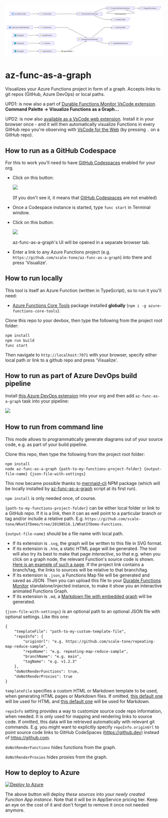 ![logo](https://raw.githubusercontent.com/scale-tone/az-func-as-a-graph/master/screenshot1.png)
# az-func-as-a-graph

Visualizes your Azure Functions project in form of a graph. Accepts links to git repos (GitHub, Azure DevOps) or local paths.

UPD1: is now also a part of [Durable Functions Monitor VsCode extension](https://marketplace.visualstudio.com/items?itemName=DurableFunctionsMonitor.durablefunctionsmonitor).
**Command Palette -> Visualize Functions as a Graph...**

UPD2: is now also [available as a VsCode web extension](https://marketplace.visualstudio.com/items?itemName=DurableFunctionsMonitor.az-func-as-a-graph). Install it in your browser once - and it will then automatically visualize Functions in every GitHub repo you're observing with [VsCode for the Web](https://code.visualstudio.com/docs/editor/vscode-web) (by pressing `.` on a GitHub repo).

## How to run as a GitHub Codespace

For this to work you'll need to have [GitHub Codespaces](https://github.com/features/codespaces) enabled for your org.

* Click on this button:

  <img src="https://user-images.githubusercontent.com/5447190/185810992-a8b131fa-0d50-4adf-bc80-426b33ef8cdd.png" width="500px"/>

    (If you don't see it, it means that [GitHub Codespaces](https://github.com/features/codespaces) are not enabled)

* Once a Codespace instance is started, type `func start` in Terminal window.
* Click on this button:

  <img src="https://user-images.githubusercontent.com/5447190/185811296-383cd0e7-bdec-4886-bac6-3c048c9095da.png" width="300px"/>

    az-func-as-a-graph's UI will be opened in a separate browser tab. 

* Enter a link to any Azure Functions project (e.g. `https://github.com/scale-tone/az-func-as-a-graph`) into there and press 'Visualize'.

## How to run locally

This tool is itself an Azure Function (written in TypeScript), so to run it you'll need:
- [Azure Functions Core Tools](https://github.com/Azure/azure-functions-core-tools#installing) package installed **globally** (`npm i -g azure-functions-core-tools`).

Clone this repo to your devbox, then type the following from the project root folder:
```
npm install
npm run build
func start
```

Then navigate to `http://localhost:7071` with your browser, specify either local path or link to a github repo and press 'Visualize'.

## How to run as part of Azure DevOps build pipeline

Install [this Azure DevOps extension](https://marketplace.visualstudio.com/items?itemName=DurableFunctionsMonitor.az-func-as-a-graph-do-extension) into your org and then add `az-func-as-a-graph` task into your pipeline:

<img src="https://user-images.githubusercontent.com/5447190/126083277-89e4e9d2-6b13-4d2c-af4c-e2a0a12932c0.png" width="500px"/>

## How to run from command line

This mode allows to programmatically generate diagrams out of your source code, e.g. as part of your build pipeline.

Clone this repo, then type the following from the project root folder:
```
npm install
node az-func-as-a-graph {path-to-my-functions-project-folder} {output-file-name} {json-file-with-settings}
```

This now became possible thanks to [mermaid-cli](https://github.com/mermaid-js/mermaid-cli) NPM package (which will be locally installed by [az-func-as-a-graph](https://github.com/scale-tone/az-func-as-a-graph/blob/main/az-func-as-a-graph.js) script at its first run).

`npm install` is only needed once, of course.

`{path-to-my-functions-project-folder}` can be either local folder or link to a GitHub repo. If it is a link, then it can as well point to a particular branch or tag and/or include a relative path. E.g. `https://github.com/scale-tone/WhatIfDemo/tree/20190516.1/WhatIfDemo-Functions`.

`{output-file-name}` should be a file name with local path. 
* If its extension is `.svg`, the graph will be written to this file in SVG format.
* If its extension is `.htm`, a static HTML page will be generated. The tool will also try its best to make that page *interactive*, so that e.g. when you click on a graph node, the relevant Function's source code is shown. [Here is an example of such a page](https://scale-tone.github.io/temp/WhatIfDemo-Functions.htm). If the project link contains a branch/tag, the links to sources will be relative to that branch/tag.
* If its extension is `.json`, a Functions Map file will be generated and saved as JSON. Then you can upload this file to your [Durable Functions Monitor](https://github.com/scale-tone/DurableFunctionsMonitor) standalone/injected instance, to make it show you an interactive animated Functions Graph.
* If its extension is `.md`, a [Markdown file with embedded graph](https://github.blog/2022-02-14-include-diagrams-markdown-files-mermaid/) will be generated.


`{json-file-with-settings}` is an optional path to an optional JSON file with optional settings. Like this one:
```
{
    "templateFile": "path-to-my-custom-template-file",
    "repoInfo": {
        "originUrl": "e.g. https://github.com/scale-tone/repeating-map-reduce-sample",
        "repoName": "e.g. repeating-map-reduce-sample",
        "branchName": "e.g. main",
        "tagName": "e.g. v1.2.3"
    },
    "doNotRenderFunctions": true,
    "doNotRenderProxies": true
}
```

   `templateFile` specifies a custom HTML or Markdown template to be used, when generating HTML pages or Markdown files. If omitted, [this default one](https://github.com/scale-tone/az-func-as-a-graph/blob/main/cli/graph-template.htm) will be used for HTML and [this default one](https://github.com/scale-tone/az-func-as-a-graph/blob/main/cli/graph-template.md) will be used for Markdown.

   `repoInfo` setting provides a way to customize source code repo information, when needed. It is only used for mapping and rendering links to source code. If omitted, this data will be retrieved automatically with relevant git commands. E.g. you might want to explicitly specify `repoInfo.originUrl` to point source code links to GitHub CodeSpaces (https://github.dev) instead of https://github.com.

   `doNotRenderFunctions` hides functions from the graph.
    
   `doNotRenderProxies` hides proxies from the graph.

## How to deploy to Azure

[![Deploy to Azure](https://aka.ms/deploytoazurebutton)](https://portal.azure.com/#create/Microsoft.Template/uri/https%3A%2F%2Fraw.githubusercontent.com%2Fscale-tone%2Faz-func-as-a-graph%2Fmain%2Farm-template.json)

The above button will deploy *these sources* into *your newly created Function App instance*. Note that it will be in AppService pricing tier. Keep an eye on the cost of it and don't forget to remove it once not needed anymore. 
